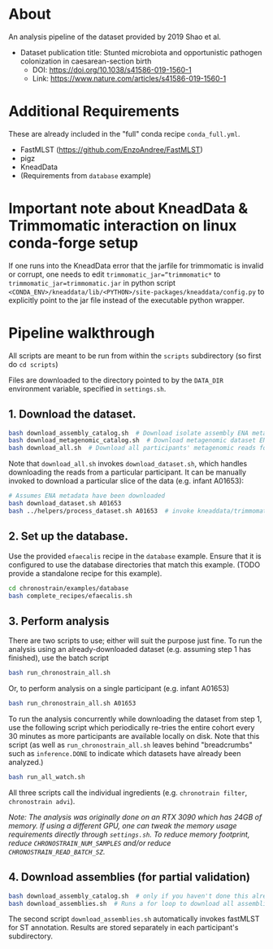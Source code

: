 # About

An analysis pipeline of the dataset provided by 2019 Shao et al.
- Dataset publication title: Stunted microbiota and opportunistic pathogen colonization in caesarean-section birth
  - DOI: https://doi.org/10.1038/s41586-019-1560-1
  - Link: https://www.nature.com/articles/s41586-019-1560-1

# Additional Requirements 

These are already included in the "full" conda recipe `conda_full.yml`.

- FastMLST (https://github.com/EnzoAndree/FastMLST)
- pigz
- KneadData
- (Requirements from `database` example)

# Important note about KneadData & Trimmomatic interaction on linux conda-forge setup

If one runs into the KneadData error that the jarfile for trimmomatic is invalid or corrupt, one needs to
edit `trimmomatic_jar=“trimmomatic*` to `trimmomatic_jar=trimmomatic.jar` in python script `<CONDA_ENV>/kneaddata/lib/<PYTHON>/site-packages/kneaddata/config.py` to explicitly point
to the jar file instead of the executable python wrapper.

# Pipeline walkthrough

All scripts are meant to be run from within the `scripts` subdirectory (so first do `cd scripts`)

Files are downloaded to the directory pointed to by the `DATA_DIR` environment variable, specified in `settings.sh`.

## 1. Download the dataset.

```bash
bash download_assembly_catalog.sh  # Download isolate assembly ENA metadata
bash download_metagenomic_catalog.sh  # Download metagenomic dataset ENA metadata
bash download_all.sh  # Download all participants' metagenomic reads for which an isolate exists, and run them through KneadData
```

Note that `download_all.sh` invokes `download_dataset.sh`, which handles downloading the reads from
a particular participant. It can be manually invoked to download a particular slice of the data (e.g. infant A01653):
```bash
# Assumes ENA metadata have been downloaded
bash download_dataset.sh A01653
bash ../helpers/process_dataset.sh A01653  # invoke kneaddata/trimmomatic pipeline.
```

## 2. Set up the database.
Use the provided `efaecalis` recipe in the `database` example. 
Ensure that it is configured to use the database directories that match this example. (TODO provide a standalone recipe for this example).

```bash
cd chronostrain/examples/database
bash complete_recipes/efaecalis.sh
```


## 3. Perform analysis

There are two scripts to use; either will suit the purpose just fine.
To run the analysis using an already-downloaded dataset (e.g. assuming step 1 has finished), use the batch script
```bash
bash run_chronostrain_all.sh
```

Or, to perform analysis on a single participant (e.g. infant A01653)
```bash
bash run_chronostrain_all.sh A01653
```

To run the analysis concurrently while downloading the dataset from step 1, use the following script which 
periodically re-tries the entire cohort every 30 minutes as more participants are available locally on disk.
Note that this script (as well as `run_chronostrain_all.sh` leaves behind "breadcrumbs" such as 
`inference.DONE` to indicate which datasets have already been analyzed.)
```bash
bash run_all_watch.sh
```

All three scripts call the individual ingredients (e.g. `chronotrain filter`, `chronostrain advi`).

*Note: The analysis was originally done on an RTX 3090 which has 24GB of memory. 
If using a different GPU, one can tweak the memory usage requirements directly through `settings.sh`.
To reduce memory footprint, reduce `CHRONOSTRAIN_NUM_SAMPLES` and/or reduce `CHRONOSTRAIN_READ_BATCH_SZ`.*


## 4. Download assemblies (for partial validation)

```bash
bash download_assembly_catalog.sh  # only if you haven't done this already
bash download_assemblies.sh  # Runs a for loop to download all assemblies. Automatically invokes fastMLST.
```
The second script `download_assemblies.sh` automatically invokes fastMLST for ST annotation.
Results are stored separately in each participant's subdirectory.
